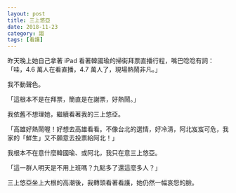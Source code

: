 ```yaml
---
layout: post
title: 三上悠亞
date: 2018-11-23
category: 謅
tags: [看護]
---
```



昨天晚上她自己拿著 iPad 看著韓國瑜的掃街拜票直播行程，嘴巴唸唸有詞：「哇，4.6 萬人在看直播，4.7 萬人了，現場熱鬧非凡。」

我不動聲色。

<!--more-->
「這根本不是在拜票，簡直是在謝票，好熱鬧。」

我依舊不想理她，繼續看著我的三上悠亞。

「高雄好熱鬧喔！好想去高雄看看。不像台北的選情，好冷清，阿北岌岌可危，我家的「鮮生」又不願意去投票給阿北！」

我根本不在意什麼韓國瑜、或阿北，我只在意三上悠亞。

「這一群人明天是不用上班嗎？九點多了還這麼多人？」

三上悠亞坐上大根的高潮後，我轉頭看著看護，她仍然一幅哀怨的臉。


